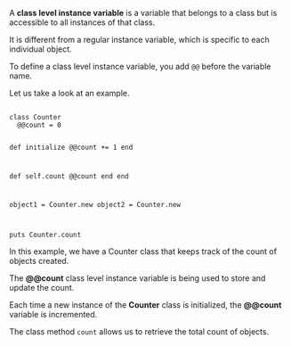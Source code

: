 A **class level instance variable**
is a variable that belongs to a
class but is accessible to all
instances of that class.

It is different from a regular
instance variable, which is specific
to each individual object.

To define a class level instance
variable, you add `@@` 
before the variable name.

Let us take a look at an example.

<codeblock language="ruby" type="lesson">
<code>
class Counter
  @@count = 0

  def initialize
    @@count += 1
  end

  def self.count
    @@count
  end
end

object1 = Counter.new
object2 = Counter.new

puts Counter.count
</code>
</codeblock>

In this example, we have
a Counter class that keeps track
of the count of objects created.

The **@@count** class level instance
variable is being used to store and update
the count.

Each time a new instance of the **Counter**
class is initialized, the **@@count**
variable is incremented.

The class method `count` allows us to
retrieve the total count of objects.
